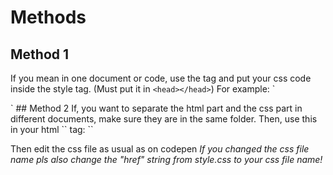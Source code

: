 # Methods
## Method 1
If you mean in one document or code, use the <style></style> tag and put your css code inside the style tag. (Must put it in `<head></head>`)
For example: 
`<html>
<head>
<style>
.centertext{
font-family: Avenir, Optima;
text-align: center;
margin-left: auto;
margin-right: auto;
}
</style>
</head>
`
## Method 2
If, you want to separate the html part and the css part in different documents, make sure they are in the same folder. Then, use this in your html `<head>` tag:
`<link rel="stylesheet" href="style.css">`

Then edit the css file as usual as on codepen
*If you changed the css file name pls also change the "href" string from style.css to your css file name!*

